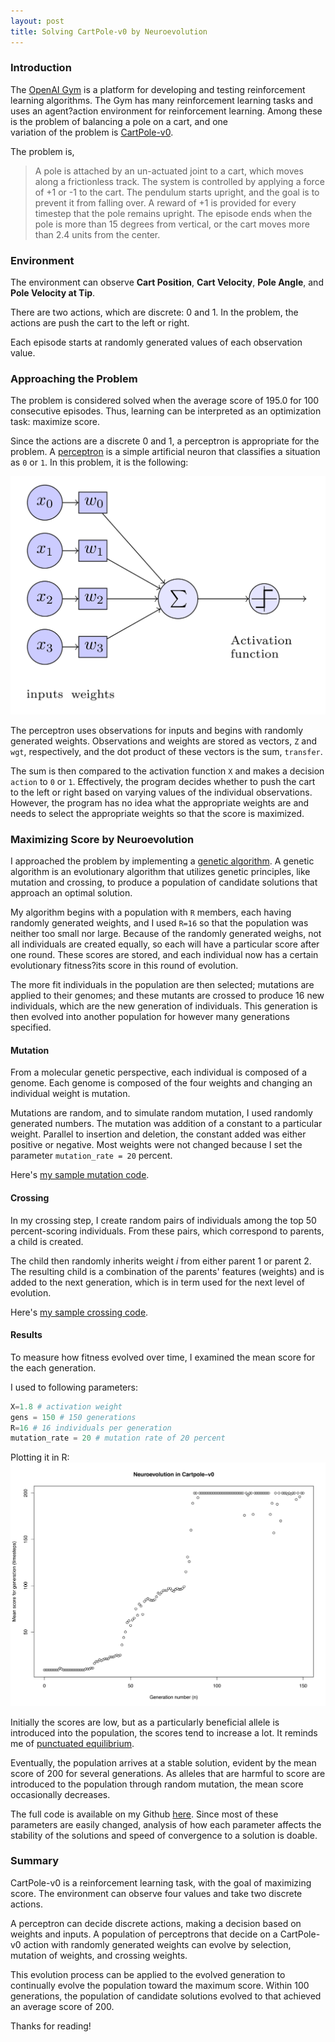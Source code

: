 ```yaml
---
layout: post
title: Solving CartPole-v0 by Neuroevolution
---
```

### Introduction 
The [OpenAI Gym](https://gym.openai.com/docs) is a platform for developing and testing reinforcement 
learning algorithms. The Gym has many reinforcement learning tasks and uses an agent?action environment for 
reinforcement learning. Among these is the problem of balancing a pole on a cart, and one  
variation of the problem is [CartPole-v0](https://gym.openai.com/envs/CartPole-v0). 

The problem is,
> A pole is attached by an un-actuated joint to a cart, which moves along a frictionless track. The system is controlled by applying a force of +1 or -1 to the cart. The pendulum starts upright, and the goal is to prevent it from falling over. A reward of +1 is provided for every timestep that the pole remains upright. The episode ends when the pole is more than 15 degrees from vertical, or the cart moves more than 2.4 units from the center.

### Environment 
The environment can observe  **Cart Position**, **Cart Velocity**, **Pole Angle**, and **Pole Velocity at Tip**. 

There are two actions, which are discrete: 0 and 1. In the problem, the actions are push the cart to the left or right. 

Each episode starts at randomly generated values of each observation value. 

### Approaching the Problem
The problem is considered solved when the average score of 195.0 for 100 consecutive episodes. Thus, learning 
can be interpreted as an optimization task: maximize score. 

Since the actions are a discrete 0 and 1, a perceptron is appropriate for the problem. 
A [perceptron](https://en.wikipedia.org/wiki/Perceptron) is a simple artificial neuron that classifies a situation as `0` 
or `1`. In this problem, it is the following:

![Perceptron](https://raw.githubusercontent.com/kienma/kienma.github.io/master/images/neuralnet-cartpole-v0.png)

The perceptron uses observations for inputs and begins with randomly generated weights. Observations and 
weights are stored as vectors, `Z` and `wgt`, respectively, and the dot product of these vectors is the sum, 
`transfer`. 

The sum is then compared to the activation function `X` and makes a decision `action` to `0` or `1`. 
Effectively, the program decides whether to push the cart to the left or right based on varying values of the 
individual observations. However, the program has no idea what the appropriate weights are and needs to select
the appropriate weights so that the score is maximized. 

### Maximizing Score by Neuroevolution

I approached the problem by implementing a [genetic algorithm](https://en.wikipedia.org/wiki/Genetic_algorithm). 
A genetic algorithm is an evolutionary algorithm that utilizes genetic principles, like mutation and crossing, 
to produce a population of candidate solutions that approach an optimal solution. 

My algorithm begins with a population with `R` members, each having randomly generated weights, 
and I used `R=16` so that the population was neither too small nor large. Because of the randomly generated 
weighs, not all individuals are created equally, so each will have a particular score after one round. These scores 
are stored, and each individual now has a certain evolutionary fitness?its score in this round of evolution. 

The more fit individuals in the population are then selected; mutations are applied to their genomes; 
and these mutants are crossed to produce 16 new individuals, which are the new generation of individuals. This
generation is then evolved into another population for however many generations specified. 

#### Mutation 
From a molecular genetic perspective, each individual is composed of a genome. Each genome is composed of the four weights and changing an individual weight is mutation. 

Mutations are random, and to simulate random mutation, I used randomly generated numbers. The mutation was 
addition of a constant to a particular weight. Parallel to insertion and deletion, the constant added was either 
positive or negative. Most weights were not changed because I set the parameter ```mutation_rate = 20``` 
percent.

Here's [my sample mutation code](https://github.com/kienma/open-ai/blob/master/cartpole-v0/mutation_test2.py).

#### Crossing  
In my crossing step, I create random pairs of individuals among the top 50 percent-scoring individuals. 
From these pairs, which correspond to parents, a child is created. 

The child then randomly inherits weight *i* from either parent  1 or parent 2. The resulting child is a combination 
of the parents' features (weights) and is added to the next generation, which is in term used for the next level of evolution. 

Here's [my sample crossing code](https://github.com/kienma/open-ai/blob/master/cartpole-v0/mating_test2.py). 

#### Results 
To measure how fitness evolved over time, I examined the mean score for the each generation. 

I used to following parameters:
```python
X=1.8 # activation weight 
gens = 150 # 150 generations 
R=16 # 16 individuals per generation 
mutation_rate = 20 # mutation rate of 20 percent 
```

Plotting it in R: 
![Scores](https://raw.githubusercontent.com/kienma/kienma.github.io/master/images/neuroevolution-cartpole-v0.png)

Initially the scores are low, but as a particularly beneficial allele is introduced into the population, the scores 
tend to increase a lot. It reminds me of [punctuated equilibrium](https://en.wikipedia.org/wiki/Punctuated_equilibrium). 

Eventually, the population arrives at a stable solution, evident by the mean score of 200 for several generations.
As alleles that are harmful to score are introduced to the population through random mutation, the mean score
occasionally decreases. 

The full code is available on my Github [here](https://github.com/kienma/open-ai/blob/master/cartpole-v0/evolution-v1-final.py). 
Since most of these parameters are easily changed, analysis of how each parameter affects the stability of the 
solutions and speed of convergence to a solution is doable. 

### Summary
CartPole-v0 is a reinforcement learning task, with the goal of maximizing score. The environment can observe
four values and take two discrete actions. 

A perceptron can decide discrete actions, making a decision based on weights and inputs. A population of 
perceptrons that decide on a CartPole-v0 action with randomly generated weights can evolve
 by selection, mutation of weights, and crossing weights. 

This evolution process can be applied to the evolved generation to continually evolve 
the population toward the maximum score. Within 100 generations, the population of candidate solutions 
evolved to that achieved an average score of 200. 

Thanks for reading!
